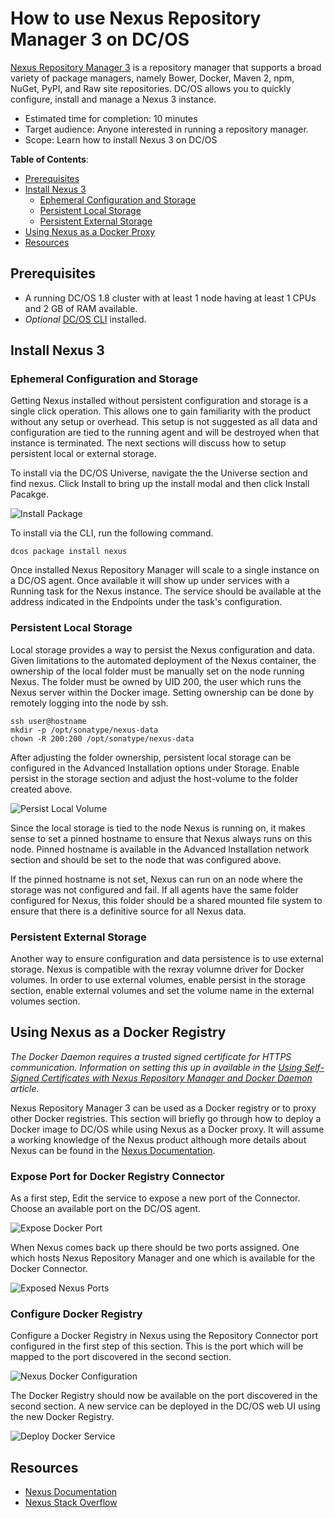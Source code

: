 # How to use Nexus Repository Manager 3 on DC/OS

[Nexus Repository Manager 3](https://www.sonatype.com/nexus-repository-oss) is a repository manager that supports a broad variety of package managers, namely Bower, Docker, Maven 2, npm, NuGet, PyPI, and Raw site repositories. DC/OS allows you to quickly configure, install and manage a Nexus 3 instance.

- Estimated time for completion: 10 minutes
- Target audience: Anyone interested in running a repository manager.
- Scope: Learn how to install Nexus 3 on DC/OS

**Table of Contents**:
- [Prerequisites](#prerequisites)
- [Install Nexus 3](#install-nexus-3)
  - [Ephemeral Configuration and Storage](#ephemeral-configuration-and-storage)
  - [Persistent Local Storage](#persistent-local-storage)
  - [Persistent External Storage](#persistent-external-storage)
- [Using Nexus as a Docker Proxy](#using-nexus-as-a-docker-registry)
- [Resources](#resources)

## Prerequisites

- A running DC/OS 1.8 cluster with at least 1 node having at least 1 CPUs and 2 GB of RAM available.
- *Optional* [DC/OS CLI](https://dcos.io/docs/1.8/usage/cli/install/) installed.

## Install Nexus 3

### Ephemeral Configuration and Storage

Getting Nexus installed without persistent configuration and storage is a single click operation. This allows one to gain familiarity with the product without any setup or overhead. This setup is not suggested as all data and configuration are tied to the running agent and will be destroyed when that instance is terminated. The next sections will discuss how to setup persistent local or external storage.

To install via the DC/OS Universe, navigate the the Universe section and find nexus. Click Install to bring up the install modal and then click Install Pacakge.

![Install Package](img/install-package.png)

To install via the CLI, run the following command.

```
dcos package install nexus
```

Once installed Nexus Repository Manager will scale to a single instance on a DC/OS agent. Once available it will show up under services with a Running task for the Nexus instance. The service should be available at the address indicated in the Endpoints under the task's configuration.

### Persistent Local Storage

Local storage provides a way to persist the Nexus configuration and data. Given limitations to the automated deployment of the Nexus container, the ownership of the local folder must be manually set on the node running Nexus. The folder must be owned by UID 200, the user which runs the Nexus server within the Docker image. Setting ownership can be done by remotely logging into the node by ssh.

```
ssh user@hostname
mkdir -p /opt/sonatype/nexus-data
chown -R 200:200 /opt/sonatype/nexus-data
```

After adjusting the folder ownership, persistent local storage can be configured in the Advanced Installation options under Storage. Enable persist in the storage section and adjust the host-volume to the folder created above.

![Persist Local Volume](img/persist-local-volume.png)

Since the local storage is tied to the node Nexus is running on, it makes sense to set a pinned hostname to ensure that Nexus always runs on this node. Pinned hostname is available in the Advanced Installation network section and should be set to the node that was configured above.

If the pinned hostname is not set, Nexus can run on an node where the storage was not configured and fail. If all agents have the same folder configured for Nexus, this folder should be a shared mounted file system to ensure that there is a definitive source for all Nexus data.

### Persistent External Storage

Another way to ensure configuration and data persistence is to use external storage. Nexus is compatible with the rexray volumne driver for Docker volumes. In order to use external volumes, enable persist in the storage section, enable external volumes and set the volume name in the external volumes section.

## Using Nexus as a Docker Registry

*The Docker Daemon requires a trusted signed certificate for HTTPS communication. Information on setting this up in available in the [Using Self-Signed Certificates with Nexus Repository Manager and Docker Daemon](https://support.sonatype.com/hc/en-us/articles/217542177-Using-Self-Signed-Certificates-with-Nexus-Repository-Manager-and-Docker-Daemon) article.*

Nexus Repository Manager 3 can be used as a Docker registry or to proxy other Docker registries. This section will briefly go through how to deploy a Docker image to DC/OS while using Nexus as a Docker proxy. It will assume a working knowledge of the Nexus product although more details about Nexus can be found in the [Nexus Documentation](http://books.sonatype.com/nexus-book/index.html).

### Expose Port for Docker Registry Connector

As a first step, Edit the service to expose a new port of the Connector. Choose an available port on the DC/OS agent.

![Expose Docker Port](img/expose-docker-port.png)

When Nexus comes back up there should be two ports assigned. One which hosts Nexus Repository Manager and one which is available for the Docker Connector.

![Exposed Nexus Ports](img/exposed-nexus-ports.png)

### Configure Docker Registry

Configure a Docker Registry in Nexus using the Repository Connector port configured in the first step of this section. This is the port which will be mapped to the port discovered in the second section.

![Nexus Docker Configuration](img/nexus-docker-configuration.png)

The Docker Registry should now be available on the port discovered in the second section. A new service can be deployed in the DC/OS web UI using the new Docker Registry.

![Deploy Docker Service](img/deploy-docker-service.png)

## Resources

- [Nexus Documentation](http://books.sonatype.com/nexus-book/index.html)
- [Nexus Stack Overflow](http://stackoverflow.com/tags/nexus/info)
